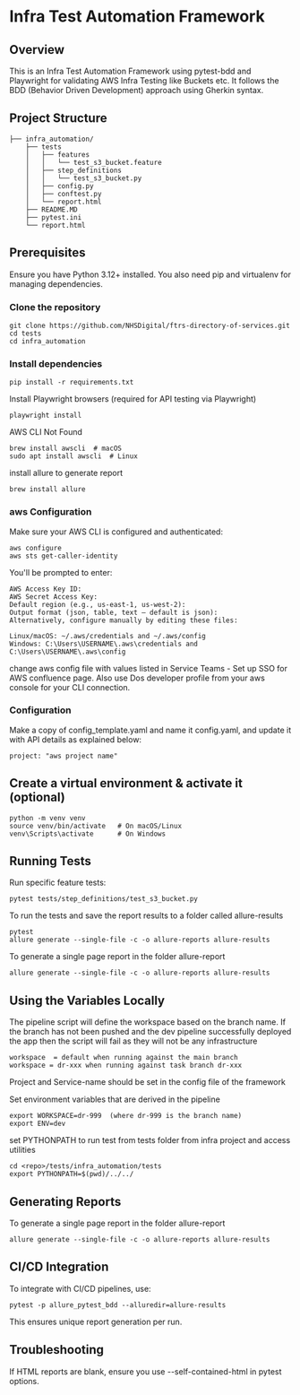 # Infra Test Automation Framework

## Overview

This is an Infra Test Automation Framework using pytest-bdd and Playwright for validating AWS Infra Testing like Buckets etc. It follows the BDD (Behavior Driven Development) approach using Gherkin syntax.

## Project Structure

```
├── infra_automation/
    ├── tests
    │   ├── features
    │   │   └── test_s3_bucket.feature
    │   ├── step_definitions
    │   │   └── test_s3_bucket.py
    │   ├── config.py
    │   ├── conftest.py
    │   └── report.html
    ├── README.MD
    ├── pytest.ini
    └── report.html

```

## Prerequisites

Ensure you have Python 3.12+ installed. You also need pip and virtualenv for managing dependencies.

### Clone the repository

```
git clone https://github.com/NHSDigital/ftrs-directory-of-services.git
cd tests
cd infra_automation
```

### Install dependencies

```
pip install -r requirements.txt
```
Install Playwright browsers (required for API testing via Playwright)

```
playwright install
```

AWS CLI Not Found
```
brew install awscli  # macOS
sudo apt install awscli  # Linux
```

install allure to generate report
```
brew install allure
```

### aws Configuration
Make sure your AWS CLI is configured and authenticated:
```
aws configure
aws sts get-caller-identity
```
You'll be prompted to enter:
```
AWS Access Key ID:
AWS Secret Access Key:
Default region (e.g., us-east-1, us-west-2):
Output format (json, table, text – default is json):
Alternatively, configure manually by editing these files:
```

```
Linux/macOS: ~/.aws/credentials and ~/.aws/config
Windows: C:\Users\USERNAME\.aws\credentials and C:\Users\USERNAME\.aws\config
```

change aws config file with values listed in Service Teams - Set up SSO for AWS confluence page. Also use Dos developer profile from your aws console for your CLI connection.

### Configuration

Make a copy of config_template.yaml and name it config.yaml, and update it with API details as explained below:
```
project: "aws project name"
```

## Create a virtual environment & activate it (optional)

```
python -m venv venv
source venv/bin/activate   # On macOS/Linux
venv\Scripts\activate      # On Windows
```

## Running Tests

Run specific feature tests:

```
pytest tests/step_definitions/test_s3_bucket.py
```
To run the tests and save the report results to a folder called allure-results
```
pytest
allure generate --single-file -c -o allure-reports allure-results
```
To generate a single page report in the folder allure-report
```
allure generate --single-file -c -o allure-reports allure-results
```

## Using the Variables Locally

The pipeline script will define the workspace based on the branch name. If the branch has not been pushed and the dev pipeline successfully deployed the app then the script will fail as they will not be any infrastructure

```
workspace  = default when running against the main branch
workspace = dr-xxx when running against task branch dr-xxx
```

Project and Service-name should be set in the config file of the framework

Set environment variables that are derived in the pipeline
```
export WORKSPACE=dr-999  (where dr-999 is the branch name)
export ENV=dev
```
set PYTHONPATH to run test from tests folder from infra project and access utilities
```
cd <repo>/tests/infra_automation/tests
export PYTHONPATH=$(pwd)/../../
```

## Generating Reports

To generate a single page report in the folder allure-report
```
allure generate --single-file -c -o allure-reports allure-results
```

## CI/CD Integration

To integrate with CI/CD pipelines, use:

```
pytest -p allure_pytest_bdd --alluredir=allure-results
```

This ensures unique report generation per run.

## Troubleshooting
If HTML reports are blank, ensure you use --self-contained-html in pytest options.
